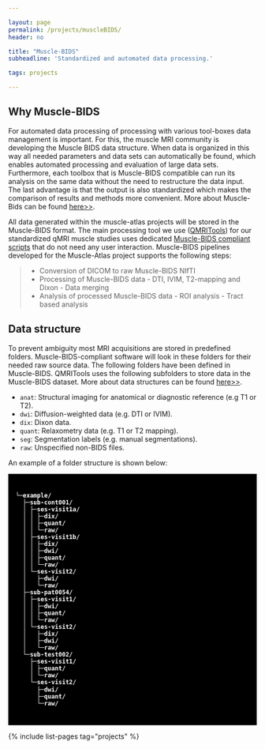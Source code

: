 ```yaml
---

layout: page
permalink: /projects/muscleBIDS/
header: no

title: "Muscle-BIDS"
subheadline: 'Standardized and automated data processing.'

tags: projects

---
```


## Why Muscle-BIDS

For automated data processing of processing with various tool-boxes data management is important. For this, the muscle MRI community is developing the Muscle BIDS data structure. When data is organized in this way all needed parameters and data sets can automatically be found, which enables automated processing and evaluation of large data sets. Furthermore, each toolbox that is Muscle-BIDS compatible can run its analysis on the same data without the need to restructure the data input. The last advantage is that the output is also standardized which makes the comparison of results and methods more convenient. More about Muscle-Bids can be found [here>>](https://muscle-bids.github.io/).

All data generated within the muscle-atlas projects will be stored in the Muscle-BIDS format. The main processing tool we use ([QMRITools](https://qmritools.com)) for our standardized qMRI muscle studies uses dedicated [Muscle-BIDS compliant scripts](https://www.qmritools.com/bids/) that do not need any user interaction. Muscle-BIDS pipelines developed for the Muscle-Atlas project supports the following steps:

> - Conversion of DICOM to raw Muscle-BIDS NIfTI
> - Processing of Muscle-BIDS data
    - DTI, IVIM, T2-mapping and Dixon
    - Data merging
> - Analysis of processed Muscle-BIDS data
    - ROI analysis
    - Tract based analysis

## Data structure

To prevent ambiguity most MRI acquisitions are stored in predefined folders. Muscle-BIDS-compliant software will look in these folders for their needed raw source data. The following folders have been defined in Muscle-BIDS. QMRITools uses the following subfolders to store data in the Muscle-BIDS dataset. More about data structures can be found [here>>](https://www.qmritools.com/bids/files_folders/).

- `anat`: Structural imaging for anatomical or diagnostic reference (e.g T1 or T2).
- `dwi`: Diffusion-weighted data (e.g. DTI or IVIM).
- `dix`: Dixon data.
- `quant`: Relaxometry data (e.g. T1 or T2 mapping).
- `seg`: Segmentation labels (e.g. manual segmentations).
- `raw`: Unspecified non-BIDS files.

An example of a folder structure is shown below:

<div style="
	background-color:black; 
	font-family:Roboto Mono,SFMono-Regular,Consolas,Menlo,monospace; 
	line-height: 1.17; 
	padding-top: 25px; 
	padding-bottom: 25px;
	padding-left: 15px;
	padding-right: 15px;
	color: white; 
	font-weight: bold; 
	font-size: 12px">

└─example/<br>
&nbsp;&nbsp;├─sub-cont001/<br>
&nbsp;&nbsp;│&nbsp;├─ses-visit1a/<br>
&nbsp;&nbsp;│&nbsp;│&nbsp;├─dix/<br>
&nbsp;&nbsp;│&nbsp;│&nbsp;├─quant/<br>
&nbsp;&nbsp;│&nbsp;│&nbsp;└─raw/<br>
&nbsp;&nbsp;│&nbsp;├─ses-visit1b/<br>
&nbsp;&nbsp;│&nbsp;│&nbsp;├─dix/<br>
&nbsp;&nbsp;│&nbsp;│&nbsp;├─dwi/<br>
&nbsp;&nbsp;│&nbsp;│&nbsp;├─quant/<br>
&nbsp;&nbsp;│&nbsp;│&nbsp;└─raw/<br>
&nbsp;&nbsp;│&nbsp;└─ses-visit2/<br>
&nbsp;&nbsp;│&nbsp;&nbsp;&nbsp;├─dwi/<br>
&nbsp;&nbsp;│&nbsp;&nbsp;&nbsp;└─raw/<br>
&nbsp;&nbsp;├─sub-pat0054/<br>
&nbsp;&nbsp;│&nbsp;├─ses-visit1/<br>
&nbsp;&nbsp;│&nbsp;│&nbsp;├─dwi/<br>
&nbsp;&nbsp;│&nbsp;│&nbsp;├─quant/<br>
&nbsp;&nbsp;│&nbsp;│&nbsp;└─raw/<br>
&nbsp;&nbsp;│&nbsp;└─ses-visit2/<br>
&nbsp;&nbsp;│&nbsp;&nbsp;&nbsp;├─dix/<br>
&nbsp;&nbsp;│&nbsp;&nbsp;&nbsp;├─dwi/<br>
&nbsp;&nbsp;│&nbsp;&nbsp;&nbsp;└─raw/<br>
&nbsp;&nbsp;└─sub-test002/<br>
&nbsp;&nbsp;&nbsp;&nbsp;├─ses-visit1/<br>
&nbsp;&nbsp;&nbsp;&nbsp;│&nbsp;├─quant/<br>
&nbsp;&nbsp;&nbsp;&nbsp;│&nbsp;└─raw/<br>
&nbsp;&nbsp;&nbsp;&nbsp;└─ses-visit2/<br>
&nbsp;&nbsp;&nbsp;&nbsp;&nbsp;&nbsp;├─dwi/<br>
&nbsp;&nbsp;&nbsp;&nbsp;&nbsp;&nbsp;├─quant/<br>
&nbsp;&nbsp;&nbsp;&nbsp;&nbsp;&nbsp;└─raw/

</div>

{% include list-pages tag="projects" %}
